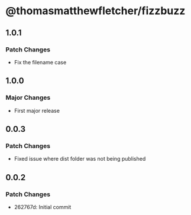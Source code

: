 # @thomasmatthewfletcher/fizzbuzz

## 1.0.1

### Patch Changes

- Fix the filename case

## 1.0.0

### Major Changes

- First major release

## 0.0.3

### Patch Changes

- Fixed issue where dist folder was not being published

## 0.0.2

### Patch Changes

- 262767d: Initial commit
